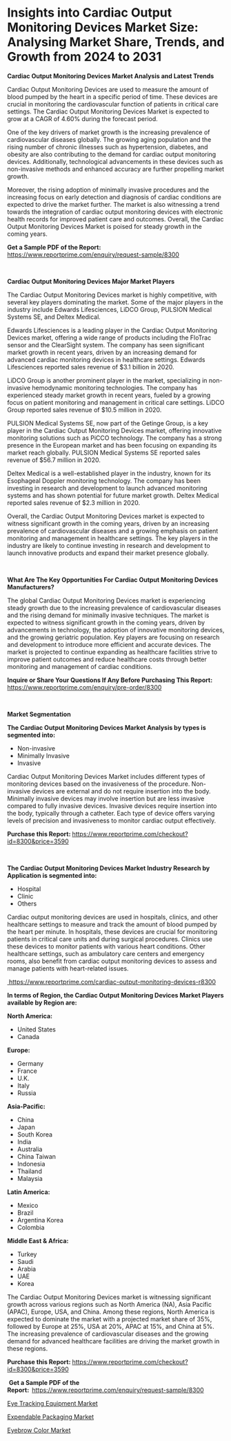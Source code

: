 <p><h1>Insights into Cardiac Output Monitoring Devices Market Size: Analysing Market Share, Trends, and Growth from 2024 to 2031</h1></p><p><strong>Cardiac Output Monitoring Devices Market Analysis and Latest Trends</strong></p>
<p><p>Cardiac Output Monitoring Devices are used to measure the amount of blood pumped by the heart in a specific period of time. These devices are crucial in monitoring the cardiovascular function of patients in critical care settings. The Cardiac Output Monitoring Devices Market is expected to grow at a CAGR of 4.60% during the forecast period. </p><p>One of the key drivers of market growth is the increasing prevalence of cardiovascular diseases globally. The growing aging population and the rising number of chronic illnesses such as hypertension, diabetes, and obesity are also contributing to the demand for cardiac output monitoring devices. Additionally, technological advancements in these devices such as non-invasive methods and enhanced accuracy are further propelling market growth.</p><p>Moreover, the rising adoption of minimally invasive procedures and the increasing focus on early detection and diagnosis of cardiac conditions are expected to drive the market further. The market is also witnessing a trend towards the integration of cardiac output monitoring devices with electronic health records for improved patient care and outcomes. Overall, the Cardiac Output Monitoring Devices Market is poised for steady growth in the coming years.</p></p>
<p><strong>Get a Sample PDF of the Report:&nbsp;</strong> <a href="https://www.reportprime.com/enquiry/request-sample/8300">https://www.reportprime.com/enquiry/request-sample/8300</a></p>
<p>&nbsp;</p>
<p><strong>Cardiac Output Monitoring Devices Major Market Players</strong></p>
<p><p>The Cardiac Output Monitoring Devices market is highly competitive, with several key players dominating the market. Some of the major players in the industry include Edwards Lifesciences, LiDCO Group, PULSION Medical Systems SE, and Deltex Medical.</p><p>Edwards Lifesciences is a leading player in the Cardiac Output Monitoring Devices market, offering a wide range of products including the FloTrac sensor and the ClearSight system. The company has seen significant market growth in recent years, driven by an increasing demand for advanced cardiac monitoring devices in healthcare settings. Edwards Lifesciences reported sales revenue of $3.1 billion in 2020.</p><p>LiDCO Group is another prominent player in the market, specializing in non-invasive hemodynamic monitoring technologies. The company has experienced steady market growth in recent years, fueled by a growing focus on patient monitoring and management in critical care settings. LiDCO Group reported sales revenue of $10.5 million in 2020.</p><p>PULSION Medical Systems SE, now part of the Getinge Group, is a key player in the Cardiac Output Monitoring Devices market, offering innovative monitoring solutions such as PiCCO technology. The company has a strong presence in the European market and has been focusing on expanding its market reach globally. PULSION Medical Systems SE reported sales revenue of $56.7 million in 2020.</p><p>Deltex Medical is a well-established player in the industry, known for its Esophageal Doppler monitoring technology. The company has been investing in research and development to launch advanced monitoring systems and has shown potential for future market growth. Deltex Medical reported sales revenue of $2.3 million in 2020.</p><p>Overall, the Cardiac Output Monitoring Devices market is expected to witness significant growth in the coming years, driven by an increasing prevalence of cardiovascular diseases and a growing emphasis on patient monitoring and management in healthcare settings. The key players in the industry are likely to continue investing in research and development to launch innovative products and expand their market presence globally.</p></p>
<p>&nbsp;</p>
<p><strong>What Are The Key Opportunities For Cardiac Output Monitoring Devices Manufacturers?</strong></p>
<p><p>The global Cardiac Output Monitoring Devices market is experiencing steady growth due to the increasing prevalence of cardiovascular diseases and the rising demand for minimally invasive techniques. The market is expected to witness significant growth in the coming years, driven by advancements in technology, the adoption of innovative monitoring devices, and the growing geriatric population. Key players are focusing on research and development to introduce more efficient and accurate devices. The market is projected to continue expanding as healthcare facilities strive to improve patient outcomes and reduce healthcare costs through better monitoring and management of cardiac conditions.</p></p>
<p><strong>Inquire or Share Your Questions If Any Before Purchasing This Report:</strong> <a href="https://www.reportprime.com/enquiry/pre-order/8300">https://www.reportprime.com/enquiry/pre-order/8300</a></p>
<p>&nbsp;</p>
<p><strong>Market Segmentation</strong></p>
<p><strong>The Cardiac Output Monitoring Devices Market Analysis by types is segmented into:</strong></p>
<p><ul><li>Non-invasive</li><li>Minimally Invasive</li><li>Invasive</li></ul></p>
<p><p>Cardiac Output Monitoring Devices Market includes different types of monitoring devices based on the invasiveness of the procedure. Non-invasive devices are external and do not require insertion into the body. Minimally invasive devices may involve insertion but are less invasive compared to fully invasive devices. Invasive devices require insertion into the body, typically through a catheter. Each type of device offers varying levels of precision and invasiveness to monitor cardiac output effectively.</p></p>
<p><strong>Purchase this Report:&nbsp;</strong><a href="https://www.reportprime.com/checkout?id=8300&price=3590">https://www.reportprime.com/checkout?id=8300&price=3590</a></p>
<p>&nbsp;</p>
<p><strong>The Cardiac Output Monitoring Devices Market Industry Research by Application is segmented into:</strong></p>
<p><ul><li>Hospital</li><li>Clinic</li><li>Others</li></ul></p>
<p><p>Cardiac output monitoring devices are used in hospitals, clinics, and other healthcare settings to measure and track the amount of blood pumped by the heart per minute. In hospitals, these devices are crucial for monitoring patients in critical care units and during surgical procedures. Clinics use these devices to monitor patients with various heart conditions. Other healthcare settings, such as ambulatory care centers and emergency rooms, also benefit from cardiac output monitoring devices to assess and manage patients with heart-related issues.</p></p>
<p><a href="https://www.reportprime.com/cardiac-output-monitoring-devices-r8300">&nbsp;https://www.reportprime.com/cardiac-output-monitoring-devices-r8300</a></p>
<p><strong>In terms of Region, the Cardiac Output Monitoring Devices Market Players available by Region are:</strong></p>
<p>
    <p> <strong> North America: </strong>
        <ul>
            <li>United States</li>
            <li>Canada</li>
        </ul>
        </p> 
    <p> <strong> Europe: </strong>
        <ul>
            <li>Germany</li>
            <li>France</li>
            <li>U.K.</li>
            <li>Italy</li>
            <li>Russia</li>
        </ul>
        </p> 
    <p> <strong> Asia-Pacific: </strong>
        <ul>
            <li>China</li>
            <li>Japan</li>
            <li>South Korea</li>
            <li>India</li>
            <li>Australia</li>
            <li>China Taiwan</li>
            <li>Indonesia</li>
            <li>Thailand</li>
            <li>Malaysia</li>
        </ul>
        </p> 
    <p> <strong> Latin America: </strong>
        <ul>
            <li>Mexico</li>
            <li>Brazil</li>
            <li>Argentina Korea</li>
            <li>Colombia</li>
        </ul>
        </p> 
    <p> <strong> Middle East & Africa: </strong>
        <ul>
            <li>Turkey</li>
            <li>Saudi</li>
            <li>Arabia</li>
            <li>UAE</li>
            <li>Korea</li>
        </ul>
    </p>
    </p>
<p><p>The Cardiac Output Monitoring Devices market is witnessing significant growth across various regions such as North America (NA), Asia Pacific (APAC), Europe, USA, and China. Among these regions, North America is expected to dominate the market with a projected market share of 35%, followed by Europe at 25%, USA at 20%, APAC at 15%, and China at 5%. The increasing prevalence of cardiovascular diseases and the growing demand for advanced healthcare facilities are driving the market growth in these regions.</p></p>
<p><strong>Purchase this Report: </strong><a href="https://www.reportprime.com/checkout?id=8300&price=3590">https://www.reportprime.com/checkout?id=8300&price=3590</a></p>
<p>&nbsp;<strong>Get a Sample PDF of the Report:&nbsp;&nbsp;</strong><a href="https://www.reportprime.com/enquiry/request-sample/8300">https://www.reportprime.com/enquiry/request-sample/8300</a></p>
<p><strong></strong></p>
<p><p><a href="https://forested-sushi-9b0.notion.site/Eye-Tracking-Equipment-Market-Analysis-and-Sze-Forecasted-for-period-from-2024-to-2031-d0300f7beb1242fb986398f510dd3ae5">Eye Tracking Equipment Market</a></p><p><a href="https://summer-dogwood-3e9.notion.site/Expendable-Packaging-Market-Analysis-Its-CAGR-Market-Segmentation-and-Global-Industry-Overview-d2e11e7ee6fc46b08fe4280ee7f07c2b">Expendable Packaging Market</a></p><p><a href="https://lydian-appliance-61d.notion.site/Eyebrow-Color-Market-Research-Report-Its-History-and-Forecast-2024-to-2031-c893ba8eae7342e8bc784b32915b0997">Eyebrow Color Market</a></p></p>